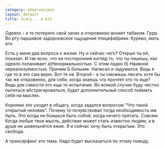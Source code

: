 ```yaml
--- 
category: observations
layout: default
title: Scary... a bit
---
```

Одеяло - и то потеряло свой запах и откровенно воняет табаком. Гррр. Во рту паршивое задорновское ощущение птицефабрики. Курево, мать его.

Есть у меня два вопроса к жизни. Ну и сейчас чего? Открыл ты ей, показал. И так ясно, что на посторонний взгляд то, что ты пишешь, как одеяло попахивает а)Ненормальностью. С этим ладно б) Наивной нереализуемостью. Причем Б больнее. Написал и задумался. Ведь я где то в это сам верю. Вот те на. Второй - а ты сможешь писать хотя бы так же откровенно, для себя, когда знаешь что прочтет кто то еще? Ведь для самости это еще то испытание. Во всякой случае буду честно пытаться абстрагироваться, будет дополнительный способ поймать себя на мыслях.

Корнями это уходит в общагу, когда задался вопросом "Что такой открытый человек". Почему то почувствовал тогда необходимость им быть. Это когда не боишься быть собой, когда нечего прятать. Совсем. Когда любые твои мысль, действие может стать известно людям, а в душе не шевельнётся ежик. Я и сейчас хочу быть открытым. Это свобода.

А трансерфинг это тема. Надо будет высказаться по этому поводу.
